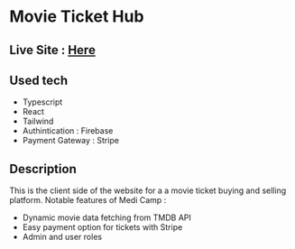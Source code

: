 # Movie Ticket Hub

## Live Site : [Here](https://movie-ticket-hub.web.app/)

## Used tech

- Typescript
- React
- Tailwind
- Authintication : Firebase
- Payment Gateway : Stripe

## Description

This is the client side of the website for a a movie ticket buying and selling platform. 
Notable features of Medi Camp : 
- Dynamic movie data fetching from TMDB API
- Easy payment option for tickets with Stripe
- Admin and user roles
